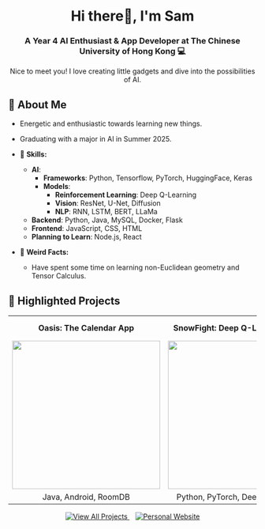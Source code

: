 <h1 align="center">Hi there👋, I'm Sam</h1>
<h3 align="center">A Year 4 AI Enthusiast & App Developer at The Chinese University of Hong Kong 💻</h3>
<p align="center">Nice to meet you! I love creating little gadgets and dive into the possibilities of AI. </p>

## 💬 About Me
- Energetic and enthusiastic towards learning new things.
- Graduating with a major in AI in Summer 2025.

- 🚀 **Skills:**
    - **AI**: 
        - **Frameworks**: Python, Tensorflow, PyTorch, HuggingFace, Keras
        - **Models**: 
            - **Reinforcement Learning**: Deep Q-Learning
            - **Vision**: ResNet, U-Net, Diffusion
            - **NLP**: RNN, LSTM, BERT, LLaMa
    - **Backend**: Python, Java, MySQL, Docker, Flask
    - **Frontend**: JavaScript, CSS, HTML
    - **Planning to Learn**: Node.js, React

- 📅 **Weird Facts:**
    - Have spent some time on learning non-Euclidean geometry and Tensor Calculus.


<!-- ## 🔭 Current Projects -->



## 🚀 Highlighted Projects

<table align="center">
  <tr>
    <th align="center">Oasis: The Calendar App</th>
    <th align="center">SnowFight: Deep Q-Learning Game</th>
    <th align="center">RegSubjer:<br>Course Registration with Autoclicker</th>
  </tr>
  <tr>
    <td align="center">
      <a href="https://github.com/ash3327/OasisPlanner" target="_blank">
        <img src="https://github.com/user-attachments/assets/a323a8c3-024d-4921-9226-ca3056a0b15e" width=300 height=300/>
      </a>
    </td>
    <td align="center">
      <a href="https://github.com/ash3327/SnowFight" target="_blank">
        <img src="https://github.com/ash3327/ash3327/assets/86100752/60f36fa1-d6fd-490b-b275-19bb1cbe9715" width=300 height=300/>
      </a>
    </td>
    <td align="center">
      <a href="https://github.com/ash3327/RegSubjer" target="_blank">
        <img src="https://github.com/user-attachments/assets/8baf9705-df8c-4380-9f41-b30560529711" width=300 height=300/>
      </a>
    </td>
  </tr>
  <tr>
    <td align="center">
      Java, Android, RoomDB
    </td>
    <td align="center">
      Python, PyTorch, Deep Q-Learning
    </td>
    <td align="center">
      Java, NTPUDPClient
    </td>
  </tr>
</table>

<div align="center">
  <a href="https://github.com/ash3327?tab=repositories&sort=stargazers" target="_blank">
    <img src="https://img.shields.io/badge/View%20All%20Projects-4285F4?style=for-the-badge&logo=github&logoColor=white" alt="View All Projects"/>
  </a>
  &nbsp;&nbsp;
  <a href="https://ash3327.github.io" target="_blank">
    <img src="https://img.shields.io/badge/Personal%20Website-FF5722?style=for-the-badge&logo=google-chrome&logoColor=white" alt="Personal Website"/>
  </a>
</div>
